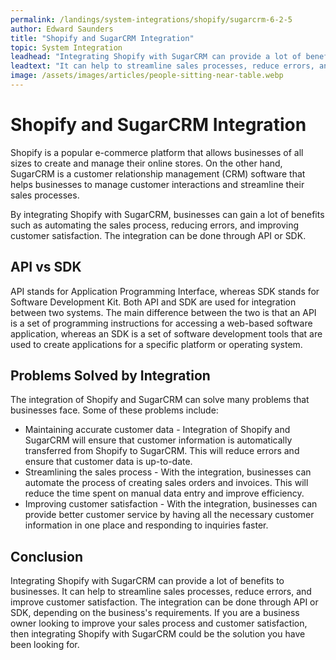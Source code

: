 ```yaml
---
permalink: /landings/system-integrations/shopify/sugarcrm-6-2-5
author: Edward Saunders
title: "Shopify and SugarCRM Integration"
topic: System Integration
leadhead: "Integrating Shopify with SugarCRM can provide a lot of benefits to businesses"
leadtext: "It can help to streamline sales processes, reduce errors, and improve customer satisfaction. The integration can be done through API or SDK, depending on the business's requirements. If you are a business owner looking to improve your sales process and customer satisfaction, then integrating Shopify with SugarCRM could be the solution you have been looking for."
image: /assets/images/articles/people-sitting-near-table.webp
---
```

<div class="arttext">    <h1>Shopify and SugarCRM Integration</h1>
    <p>Shopify is a popular e-commerce platform that allows businesses of all sizes to create and manage their online stores. On the other hand, SugarCRM is a customer relationship management (CRM) software that helps businesses to manage customer interactions and streamline their sales processes.</p>
    <p>By integrating Shopify with SugarCRM, businesses can gain a lot of benefits such as automating the sales process, reducing errors, and improving customer satisfaction. The integration can be done through API or SDK.</p>
    <h2>API vs SDK</h2>
    <p>API stands for Application Programming Interface, whereas SDK stands for Software Development Kit. Both API and SDK are used for integration between two systems. The main difference between the two is that an API is a set of programming instructions for accessing a web-based software application, whereas an SDK is a set of software development tools that are used to create applications for a specific platform or operating system.</p>
    <h2>Problems Solved by Integration</h2>
    <p>The integration of Shopify and SugarCRM can solve many problems that businesses face. Some of these problems include:</p>
    <ul>
      <li>Maintaining accurate customer data - Integration of Shopify and SugarCRM will ensure that customer information is automatically transferred from Shopify to SugarCRM. This will reduce errors and ensure that customer data is up-to-date.</li>
      <li>Streamlining the sales process - With the integration, businesses can automate the process of creating sales orders and invoices. This will reduce the time spent on manual data entry and improve efficiency.</li>
      <li>Improving customer satisfaction - With the integration, businesses can provide better customer service by having all the necessary customer information in one place and responding to inquiries faster.</li>
    </ul>
    <h2>Conclusion</h2>
    <p>Integrating Shopify with SugarCRM can provide a lot of benefits to businesses. It can help to streamline sales processes, reduce errors, and improve customer satisfaction. The integration can be done through API or SDK, depending on the business's requirements. If you are a business owner looking to improve your sales process and customer satisfaction, then integrating Shopify with SugarCRM could be the solution you have been looking for.</p>
</div>